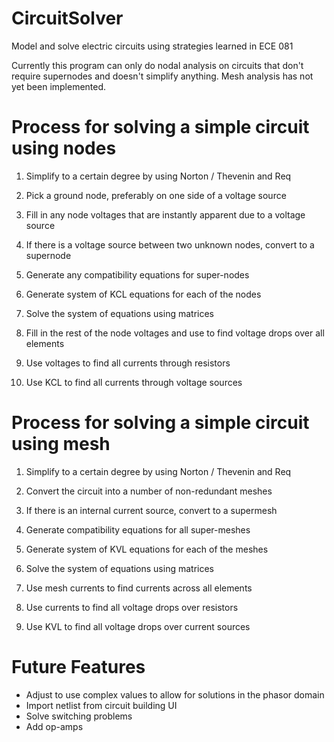 # CircuitSolver
Model and solve electric circuits using strategies learned in ECE 081

Currently this program can only do nodal analysis on circuits that don't require supernodes and doesn't simplify anything.
Mesh analysis has not yet been implemented.

# Process for solving a simple circuit using nodes

1. Simplify to a certain degree by using Norton / Thevenin and Req

2. Pick a ground node, preferably on one side of a voltage source

3. Fill in any node voltages that are instantly apparent due to a voltage source

4. If there is a voltage source between two unknown nodes, convert to a supernode

5. Generate any compatibility equations for super-nodes

6. Generate system of KCL equations for each of the nodes

7. Solve the system of equations using matrices

8. Fill in the rest of the node voltages and use to find voltage drops over all elements

9. Use voltages to find all currents through resistors

10. Use KCL to find all currents through voltage sources 


# Process for solving a simple circuit using mesh

1. Simplify to a certain degree by using Norton / Thevenin and Req

2. Convert the circuit into a number of non-redundant meshes

3. If there is an internal current source, convert to a supermesh

4. Generate compatibility equations for all super-meshes

5. Generate system of KVL equations for each of the meshes

6. Solve the system of equations using matrices

7. Use mesh currents to find currents across all elements

8. Use currents to find all voltage drops over resistors

9. Use KVL to find all voltage drops over current sources

# Future Features
* Adjust to use complex values to allow for solutions in the phasor domain
* Import netlist from circuit building UI
* Solve switching problems
* Add op-amps
